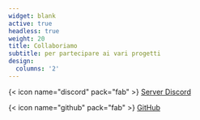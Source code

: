 ```yaml
---
widget: blank
active: true
headless: true
weight: 20
title: Collaboriamo
subtitle: per partecipare ai vari progetti
design:
  columns: '2'
---
```


{< icon name="discord" pack="fab" >} [Server Discord](https://discord.gg/5y5VcGTjwE)

{< icon name="github" pack="fab" >} [GitHub](https://github.com/stefanocecere)
